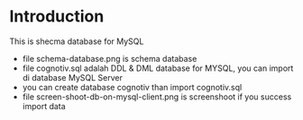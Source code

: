 # Introduction 
This is shecma database for MySQL
- file schema-database.png is schema database 
- file cognotiv.sql adalah DDL & DML database for MYSQL, you can import di database MySQL Server 
- you can create database cognotiv than import cognotiv.sql
- file screen-shoot-db-on-mysql-client.png is screenshoot if you success import data